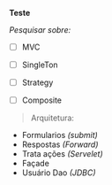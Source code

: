 **Teste**

*Pesquisar sobre:*

- [ ] MVC
- [ ] SingleTon
- [ ] Strategy
- [ ] Composite


>Arquitetura:

* Formularios *(submit)*
* Respostas *(Forward)*
* Trata ações *(Servelet)*
* Façade
* Usuário Dao *(JDBC)*

